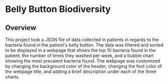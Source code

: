 # Belly Button Biodiversity

## Overview

 This project took a JSON file of data collected in patients in regards to the bacteria found in the patient's belly button.  The data was filtered and sorted to be displayed in a webpage that shows the top 10 bacteria found in the patient, the number of times they washed per week, and a bubble chart showing the most prevalent bacteria found.
 The webpage was customized by changing the background color of the header, changing the font color of the webpage title, and adding a brief description under each of the three charts.
